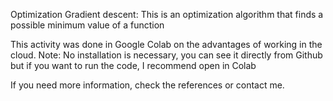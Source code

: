 Optimization Gradient descent:
This is an optimization algorithm that finds a possible minimum value of a function

This activity was done in Google Colab on the advantages of working in the cloud.
Note: No installation is necessary, you can see it directly from Github but if you want to run the code, I recommend open in Colab

If you need more information, check the references or contact me.
